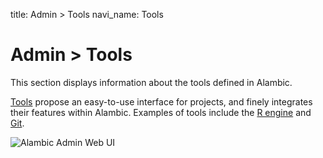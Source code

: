 title: Admin > Tools
navi_name: Tools

# Admin > Tools

This section displays information about the tools defined in Alambic.

[Tools](/Plugins/Tools.html) propose an easy-to-use interface for projects, and finely integrates their features within Alambic. Examples of tools include the [R engine](/Plugins/Tools/R.html) and [Git](/Plugins/Tools/Git.html).

![Alambic Admin Web UI](/images/admins_tools.png)
